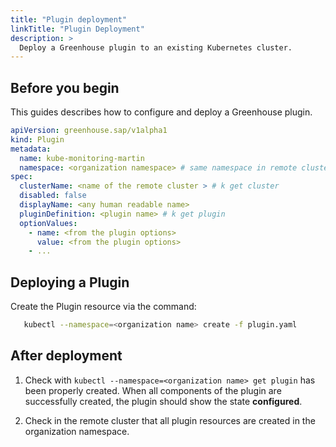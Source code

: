 ```yaml
---
title: "Plugin deployment"
linkTitle: "Plugin Deployment"
description: >
  Deploy a Greenhouse plugin to an existing Kubernetes cluster.
---
```


## Before you begin

This guides describes how to configure and deploy a Greenhouse plugin.

```yaml
apiVersion: greenhouse.sap/v1alpha1
kind: Plugin
metadata:
  name: kube-monitoring-martin
  namespace: <organization namespace> # same namespace in remote cluster for resources
spec:
  clusterName: <name of the remote cluster > # k get cluster
  disabled: false
  displayName: <any human readable name>
  pluginDefinition: <plugin name> # k get plugin
  optionValues:
    - name: <from the plugin options>
      value: <from the plugin options>
    - ...
```

## Deploying a Plugin

Create the Plugin resource via the command:

```bash
   kubectl --namespace=<organization name> create -f plugin.yaml
```

## After deployment

1. Check with `kubectl --namespace=<organization name> get plugin` has been properly created. When all components of the plugin are successfully created, the plugin should show the state **configured**.

2. Check in the remote cluster that all plugin resources are created in the organization namespace.
